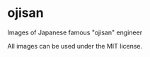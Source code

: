 # ojisan
Images of Japanese famous "ojisan" engineer

All images can be used under the MIT license.
